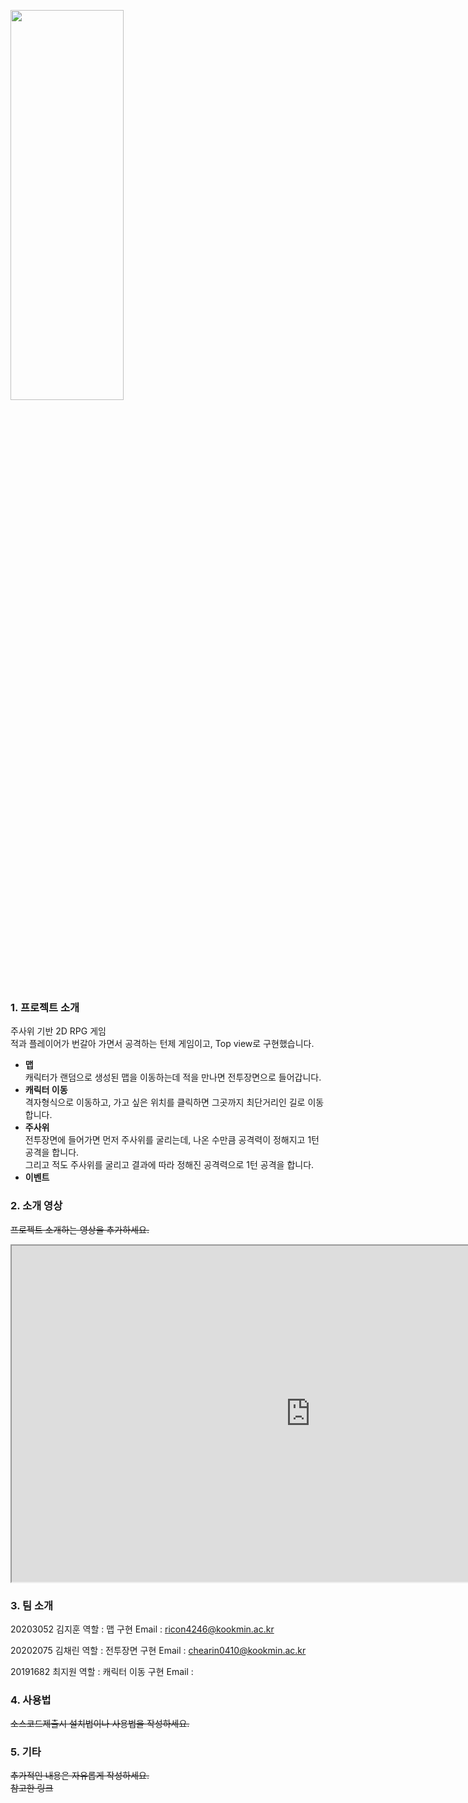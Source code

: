 
<img src = './로고.png' width="60%" height="40%"></img>

### 1. 프로젝트 소개
주사위 기반 2D RPG 게임   
적과 플레이어가 번갈아 가면서 공격하는 턴제 게임이고, Top view로 구현했습니다.

* **맵**   
캐릭터가 랜덤으로 생성된 맵을 이동하는데 적을 만나면 전투장면으로 들어갑니다.
* **캐릭터 이동**   
격자형식으로 이동하고, 가고 싶은 위치를 클릭하면 그곳까지 최단거리인 길로 이동합니다.
* **주사위**   
전투장면에 들어가면 먼저 주사위를 굴리는데, 나온 수만큼 공격력이 정해지고 1턴 공격을 합니다.   
그리고 적도 주사위를 굴리고 결과에 따라 정해진 공격력으로 1턴 공격을 합니다.
* **이벤트**   


### 2. 소개 영상
~~프로젝트 소개하는 영상을 추가하세요.~~
<iframe width="956" height="538" src="https://youtu.be/q2Ls2-C5apU"></iframe>

### 3. 팀 소개
20203052 김지훈 
역할 : 맵 구현
Email : ricon4246@kookmin.ac.kr 

20202075 김채린
역할 : 전투장면 구현
Email : chearin0410@kookmin.ac.kr

20191682 최지원
역할 : 캐릭터 이동 구현
Email : 

### 4. 사용법
~~소스코드제출시 설치법이나 사용법을 작성하세요.~~


### 5. 기타
~~추가적인 내용은 자유롭게 작성하세요.~~   
~~참고한 링크~~

